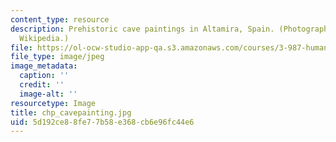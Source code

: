 ```yaml
---
content_type: resource
description: Prehistoric cave paintings in Altamira, Spain. (Photograph taken from
  Wikipedia.)
file: https://ol-ocw-studio-app-qa.s3.amazonaws.com/courses/3-987-human-origins-and-evolution-spring-2006/5d192ce88fe77b58e368cb6e96fc44e6_chp_cavepainting.jpg
file_type: image/jpeg
image_metadata:
  caption: ''
  credit: ''
  image-alt: ''
resourcetype: Image
title: chp_cavepainting.jpg
uid: 5d192ce8-8fe7-7b58-e368-cb6e96fc44e6
---
```

